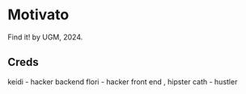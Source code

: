 # Motivato
Find it! by UGM, 2024.

## Creds
keidi - hacker backend 
flori - hacker front end , hipster
cath - hustler 
